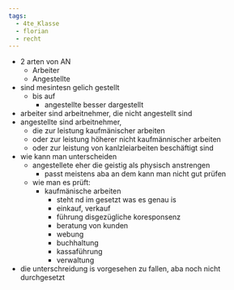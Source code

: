 ```yaml
---
tags:
  - 4te_Klasse
  - florian
  - recht
---
```

- 2 arten von AN
	- Arbeiter
	- Angestellte
- sind mesintesn gelich gestellt
	- bis auf
		- angestellte besser dargestellt
- arbeiter sind arbeitnehmer, die nicht angestellt sind
- angestellte sind arbeitnehmer, 
	- die zur leistung kaufmänischer arbeiten 
	- oder zur leistung höherer nicht kaufmännischer arbeiten 
	- oder zur leistung von kanlzleiarbeiten beschäftigt sind
- wie kann man unterscheiden
	- angestellete eher die geistig als physisch anstrengen
		- passt meistens aba an dem kann man nicht gut prüfen
	- wie man es prüft:
		- kaufmänische arbeiten
			- steht nd im gesetzt was es genau is
			- einkauf, verkauf
			- führung disgezügliche koresponsenz
			- beratung von kunden
			- webung
			- buchhaltung
			- kassaführung
			- verwaltung
- die unterschreidung is vorgesehen zu fallen, aba noch nicht durchgesetzt
